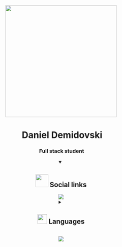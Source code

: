 
<div align="center">
  <img src="https://media3.giphy.com/media/SpopD7IQN2gK3qN4jS/giphy.gif" width="350"/>
  <h1>&nbsp;Daniel Demidovski</h1>
  <h3>&nbsp;Full stack student</h3>
</div>

<details open align="center"> 
  <summary><h2> <img src="https://cdn-icons-png.flaticon.com/512/1232/1232859.png" width="40"> Social links</h2></summary>

  <img src="https://img.shields.io/badge/linkedin-profile-blue?style=for-the-badge&logo=LinkedIn"/>
  
</details>

<details close align="center"> 
  <summary><h2> <img src="https://cdn-icons-png.flaticon.com/512/1230/1230137.png?w=826&t=st=1669474578~exp=1669475178~hmac=4ddfe461bba8521890670e6434d6b475a3f6f36c0dcee7a55c306110d5fcf1de" width="30"> Languages</h2></summary>

  <img src="https://img.shields.io/badge/HLVL-Python-green?style=for-the-badge&logo=Python&logoColor=yellow"/><br/> <!--python-->
  <img src="https://img.shields.io/badge/SCRIPT-Lua-cyan?style=for-the-badge&logo=Lua&logoColor=blue"/> <!--lua-->
  <img src="https://img.shields.io/badge/WEB-Html-orange?style=for-the-badge&logo=HTML5&logoColor=white"/><br/> <!--html-->
  <img src="https://img.shields.io/badge/WEB-Css-blue?style=for-the-badge&logo=CSS3&logoColor=white"/><br/> <!--css-->
  <img src="https://img.shields.io/badge/WEB-Js-yellow?style=for-the-badge&logo=JavaScript&logoColor=white"/><br/> <!--js-->
 
</details>

<div align="center" >
  
  
  <br/>
  <picture>
    <source media="(prefers-color-scheme: dark)" srcset="https://streak-stats.demolab.com?user=cptau1&theme=dark&hide_border=true&date_format=j%20M%5B%20Y%5D&background=00000000&sideNums=DD6F20&currStreakLabel=DD2727&sideLabels=DD2727&currStreakNum=DD2727" />
    <img src="https://streak-stats.demolab.com?user=cptaus&theme=dark&hide_border=true&date_format=j%20M%5B%20Y%5D&background=00000000&sideNums=DD6F20&currStreakLabel=DD2727&sideLabels=DD2727&currStreakNum=DD2727" />
</picture>
</div>
